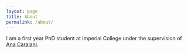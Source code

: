 ```yaml
---
layout: page
title: About
permalink: /about/
---
```


I am a first year PhD student at Imperial College under the supervision of [Ana Caraiani](https://wwwf.imperial.ac.uk/~acaraian/).